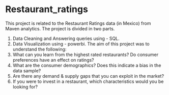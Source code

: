 # Restaurant_ratings
This project is related to the Restaurant Ratings data (in Mexico) from Maven analytics.
The project is divided in two parts.
  1. Data Cleaning and Answering queries using - SQL.
  2. Data Visualization using - powerbi.
The aim of this project was to understand the following:
  1. What can you learn from the highest rated restaurants? Do consumer preferences have an effect on ratings?
  2. What are the consumer demographics? Does this indicate a bias in the data sample?
  3. Are there any demand & supply gaps that you can exploit in the market?
  4. If you were to invest in a restaurant, which characteristics would you be looking for?
